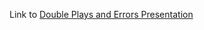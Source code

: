 Link to [Double Plays and Errors Presentation](https://app.powerbi.com/view?r=eyJrIjoiMWQyOTQ4ZGEtNGYxNi00NDZiLTlmZDEtZDk1ZGRlOTRiYzUyIiwidCI6IjEwMWRhNTg3LTE4NDMtNGY1Mi04YjhhLTE3YjA2OWM2NmQzMyIsImMiOjJ9)
